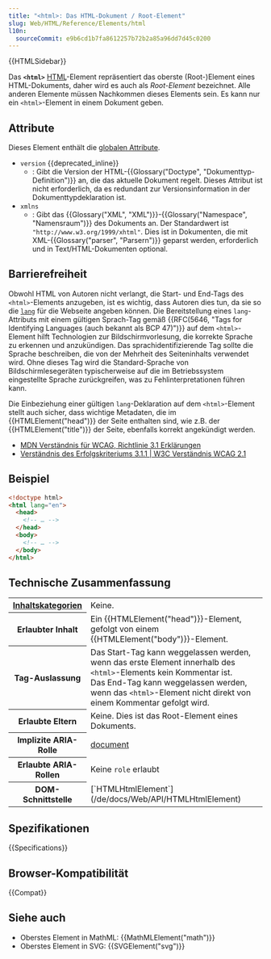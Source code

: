 ```yaml
---
title: "<html>: Das HTML-Dokument / Root-Element"
slug: Web/HTML/Reference/Elements/html
l10n:
  sourceCommit: e9b6cd1b7fa8612257b72b2a85a96dd7d45c0200
---
```


{{HTMLSidebar}}

Das **`<html>`** [HTML](/de/docs/Web/HTML)-Element repräsentiert das oberste (Root-)Element eines HTML-Dokuments, daher wird es auch als _Root-Element_ bezeichnet. Alle anderen Elemente müssen Nachkommen dieses Elements sein. Es kann nur ein `<html>`-Element in einem Dokument geben.

## Attribute

Dieses Element enthält die [globalen Attribute](/de/docs/Web/HTML/Reference/Global_attributes).

- `version` {{deprecated_inline}}
  - : Gibt die Version der HTML-{{Glossary("Doctype", "Dokumenttyp-Definition")}} an, die das aktuelle Dokument regelt. Dieses Attribut ist nicht erforderlich, da es redundant zur Versionsinformation in der Dokumenttypdeklaration ist.
- `xmlns`
  - : Gibt das {{Glossary("XML", "XML")}}-{{Glossary("Namespace", "Namensraum")}} des Dokuments an. Der Standardwert ist `"http://www.w3.org/1999/xhtml"`. Dies ist in Dokumenten, die mit XML-{{Glossary("parser", "Parsern")}} geparst werden, erforderlich und in Text/HTML-Dokumenten optional.

## Barrierefreiheit

Obwohl HTML von Autoren nicht verlangt, die Start- und End-Tags des `<html>`-Elements anzugeben, ist es wichtig, dass Autoren dies tun, da sie so die [`lang`](/de/docs/Web/HTML/Reference/Global_attributes/lang) für die Webseite angeben können. Die Bereitstellung eines `lang`-Attributs mit einem gültigen Sprach-Tag gemäß {{RFC(5646, "Tags for Identifying Languages (auch bekannt als BCP 47)")}} auf dem `<html>`-Element hilft Technologien zur Bildschirmvorlesung, die korrekte Sprache zu erkennen und anzukündigen. Das sprachidentifizierende Tag sollte die Sprache beschreiben, die von der Mehrheit des Seiteninhalts verwendet wird. Ohne dieses Tag wird die Standard-Sprache von Bildschirmlesegeräten typischerweise auf die im Betriebssystem eingestellte Sprache zurückgreifen, was zu Fehlinterpretationen führen kann.

Die Einbeziehung einer gültigen `lang`-Deklaration auf dem `<html>`-Element stellt auch sicher, dass wichtige Metadaten, die im {{HTMLElement("head")}} der Seite enthalten sind, wie z.B. der {{HTMLElement("title")}} der Seite, ebenfalls korrekt angekündigt werden.

- [MDN Verständnis für WCAG, Richtlinie 3.1 Erklärungen](/de/docs/Web/Accessibility/Guides/Understanding_WCAG/Understandable#guideline_3.1_%e2%80%94_readable_make_text_content_readable_and_understandable)
- [Verständnis des Erfolgskriteriums 3.1.1 | W3C Verständnis WCAG 2.1](https://www.w3.org/WAI/WCAG21/Understanding/language-of-page.html)

## Beispiel

```html
<!doctype html>
<html lang="en">
  <head>
    <!-- … -->
  </head>
  <body>
    <!-- … -->
  </body>
</html>
```

## Technische Zusammenfassung

<table class="properties">
  <tbody>
    <tr>
      <th scope="row">
        <a href="/de/docs/Web/HTML/Guides/Content_categories"
          >Inhaltskategorien</a
        >
      </th>
      <td>Keine.</td>
    </tr>
    <tr>
      <th scope="row">Erlaubter Inhalt</th>
      <td>
        Ein {{HTMLElement("head")}}-Element, gefolgt von einem
        {{HTMLElement("body")}}-Element.
      </td>
    </tr>
    <tr>
      <th scope="row">Tag-Auslassung</th>
      <td>
        Das Start-Tag kann weggelassen werden, wenn das erste Element innerhalb des
        <code>&#x3C;html></code>-Elements kein Kommentar ist.<br>Das End-Tag kann
        weggelassen werden, wenn das <code>&#x3C;html></code>-Element nicht direkt
        von einem Kommentar gefolgt wird.
      </td>
    </tr>
    <tr>
      <th scope="row">Erlaubte Eltern</th>
      <td>Keine. Dies ist das Root-Element eines Dokuments.</td>
    </tr>
    <tr>
      <th scope="row">Implizite ARIA-Rolle</th>
      <td>
        <a href="/de/docs/Web/Accessibility/ARIA/Reference/Roles/document_role"
          >document</a
        >
      </td>
    </tr>
    <tr>
      <th scope="row">Erlaubte ARIA-Rollen</th>
      <td>Keine <code>role</code> erlaubt</td>
    </tr>
    <tr>
      <th scope="row">DOM-Schnittstelle</th>
      <td>[`HTMLHtmlElement`](/de/docs/Web/API/HTMLHtmlElement)</td>
    </tr>
  </tbody>
</table>

## Spezifikationen

{{Specifications}}

## Browser-Kompatibilität

{{Compat}}

## Siehe auch

- Oberstes Element in MathML: {{MathMLElement("math")}}
- Oberstes Element in SVG: {{SVGElement("svg")}}
